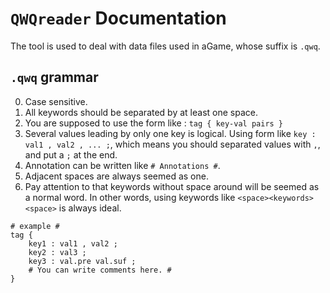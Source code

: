 # `QWQreader` Documentation

The tool is used to deal with data files used in aGame, whose suffix is `.qwq`.

## `.qwq` grammar

0. Case sensitive.
1. All keywords should be separated by at least one space.
2. You are supposed to use the form like : `tag { key-val pairs }`
3. Several values leading by only one key is logical. Using form like `key : val1 , val2 , ... ;`, which means you should separated values with ` , `, and put a ` ; ` at the end.
4. Annotation can be written like `# Annotations #`.
5. Adjacent spaces are always seemed as one.
6. Pay attention to that keywords without space around will be seemed as a normal word. In other words, using keywords like `<space><keywords><space>` is always ideal.

```qwq
# example #
tag {
    key1 : val1 , val2 ;
    key2 : val3 ;
    key3 : val.pre val.suf ;
    # You can write comments here. #
}

```